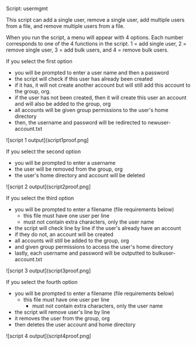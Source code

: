 
Script: usermgmt

This script can add a single user, remove a single user, add multiple users from a file, and remove multiple users from a file.

When you run the script, a menu will appear with 4 options. Each number corresponds to one of the 4 functions in the script. 1 = add single user, 2 = remove single user, 3 = add bulk users, and 4 = remove bulk users.

If you select the first option
- you will be prompted to enter a user name and then a password
- the script will check if this user has already been created
- if it has, it will not create another account but will still add this account to the group, org. 
- if the user has not been created, then it will create this user an account and will also be added to the group, org 
- all accounts will be given group permissions to the user's home directory
- then, the username and password will be redirected to newuser-account.txt

![script 1 output](script1proof.png]

If you select the second option
- you will be prompted to enter a username
- the user will be removed from the group, org
- the user's home directory and account will be deleted

![script 2 output](script2proof.png]

If you select the third option
- you will be prompted to enter a filename (file requirements below)
	- this file must have one user per line
	- must not contain extra characters, only the user name
- the script will check line by line if the user's already have an account
- if they do not, an account will be created
- all accounts will still be added to the group, org
- and given group permissions to access the user's home directory
- lastly, each username and password will be outputted to bulkuser-account.txt

![script 3 output](script3proof.png]

If you select the fourth option
- you will be prompted to enter a filename (file requirements below)
	- this file must have one user per line
        - must not contain extra characters, only the user name
- the script will remove user's line by line
- it removes the user from the group, org
- then deletes the user account and home directory

![script 4 output](script4proof.png]
